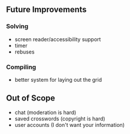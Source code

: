 ## Future Improvements

### Solving
- screen reader/accessibility support
- timer
- rebuses

### Compiling
- better system for laying out the grid

## Out of Scope
- chat (moderation is hard)
- saved crosswords (copyright is hard)
- user accounts (I don't want your information)